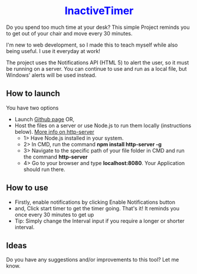 <h1 align="center" style="color:blue;">InactiveTimer</h1>

Do you spend too much time at your desk? This simple Project reminds you to get out of your chair and move every 30 minutes.

I'm new to web development, so I made this to teach myself while also being useful. I use it everyday at work!

The project uses the Notifications API (HTML 5) to alert the user, so it must be running on a server. You can continue to use and run as a local file, but Windows' alerts will be used instead.

## How to launch
You have two options
- Launch [Github page](https://rpuvvula.github.io/InactiveTimer/) OR,
- Host the files on a server or use Node.js to run them locally (instructions below). [More info on http-server](https://www.npmjs.com/package/http-server)
  - 1> Have Node.js installed in your system.
  - 2> In CMD, run the command **npm install http-server -g**
  - 3> Navigate to the specific path of your file folder in CMD and run the command **http-server**
  - 4> Go to your browser and type **localhost:8080**. Your Application should run there.

## How to use
- Firstly, enable notifications by clicking Enable Notifications button
- and, Click start timer to get the timer going. That's it! It reminds you once every 30 minutes to get up
- Tip: Simply change the Interval input if you require a longer or shorter interval.

## Ideas
Do you have any suggestions and/or improvements to this tool? Let me know.
